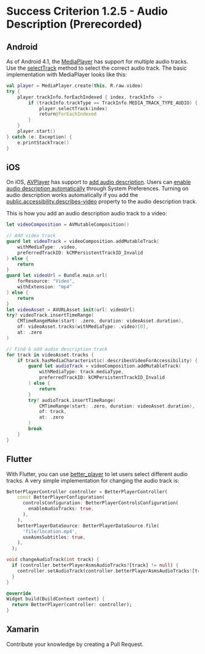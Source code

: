 # Success Criterion 1.2.5 - Audio Description (Prerecorded)
## Android

As of Android 4.1, the [MediaPlayer](https://developer.android.com/reference/android/media/MediaPlayer) has support for multiple audio tracks. Use the [selectTrack](https://developer.android.com/reference/android/media/MediaPlayer#selectTrack(int)) method to select the correct audio track. The basic implementation with MediaPlayer looks like this:

```kotlin
val player = MediaPlayer.create(this, R.raw.video)
try {
    player.trackInfo.forEachIndexed { index, trackInfo ->
        if (trackInfo.trackType == TrackInfo.MEDIA_TRACK_TYPE_AUDIO) {
            player.selectTrack(index)
            return@forEachIndexed
        }
    }
    player.start()
} catch (e: Exception) {
    e.printStackTrace()
}
```
## iOS

On iOS, [AVPlayer](https://developer.apple.com/documentation/avfoundation/avplayer) has support to [add audio description](https://developer.apple.com/documentation/avfoundation/media_playback_and_selection/adding_subtitles_and_alternative_audio_tracks). Users can [enable audio description automatically](https://support.apple.com/en-us/HT205796) through System Preferences. Turning on audio description works automatically if you add the [public.accessibility.describes-video](https://developer.apple.com/documentation/avfoundation/avmediacharacteristic/1389809-describesvideoforaccessibility) property to the audio description track.

This is how you add an audio description audio track to a video:

```swift
let videoComposition = AVMutableComposition()

// Add video track
guard let videoTrack = videoComposition.addMutableTrack(
    withMediaType: .video, 
    preferredTrackID: kCMPersistentTrackID_Invalid
) else { 
    return 
}
guard let videoUrl = Bundle.main.url(
    forResource: "Video", 
    withExtension: "mp4"
) else { 
    return 
}
let videoAsset = AVURLAsset.init(url: videoUrl)
try? videoTrack.insertTimeRange(
    CMTimeRangeMake(start: .zero, duration: videoAsset.duration),
    of: videoAsset.tracks(withMediaType: .video)[0],
    at: .zero
)

// Find & add audio description track
for track in videoAsset.tracks {
    if track.hasMediaCharacteristic(.describesVideoForAccessibility) {
        guard let audioTrack = videoComposition.addMutableTrack(
            withMediaType: track.mediaType, 
            preferredTrackID: kCMPersistentTrackID_Invalid
        ) else { 
            return 
        }
        try? audioTrack.insertTimeRange(
            CMTimeRange(start: .zero, duration: videoAsset.duration), 
            of: track, 
            at: .zero
        )
        break
    }
}
```
## Flutter

With Flutter, you can use [better_player](https://pub.dev/packages/better_player) to let users select different audio tracks. A very simple implementation for changing the audio track is:

```dart
BetterPlayerController controller = BetterPlayerController(
    const BetterPlayerConfiguration(
      controlsConfiguration: BetterPlayerControlsConfiguration(
        enableAudioTracks: true,
      ),
    ),
    betterPlayerDataSource: BetterPlayerDataSource.file(
      'file/location.mp4',
      useAsmsSubtitles: true,
    ),
  );

void changeAudioTrack(int track) {
  if (controller.betterPlayerAsmsAudioTracks?[track] != null) {
    controller.setAudioTrack(controller.betterPlayerAsmsAudioTracks![track]);
  }
}

@override
Widget build(BuildContext context) {
  return BetterPlayer(controller: controller);
}
```
## Xamarin

Contribute your knowledge by creating a Pull Request.

